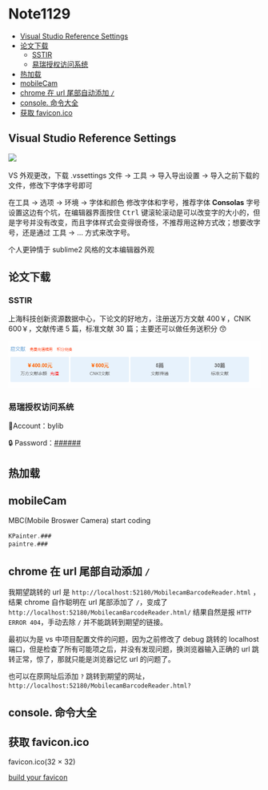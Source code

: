 # Note1129

<!-- MarkdownTOC -->

- [Visual Studio Reference Settings](#visual-studio-reference-settings)
- [论文下载](#论文下载)
    + [SSTIR](#sstir)
    + [易瑞授权访问系统](#易瑞授权访问系统)
- [热加载](#热加载)
- [mobileCam](#mobilecam)
- [chrome 在 url 尾部自动添加 `/`](#chrome-在-url-尾部自动添加-)
- [console. 命令大全](#console-命令大全)
- [获取 favicon.ico](#获取-faviconico)

<!-- /MarkdownTOC -->

## Visual Studio Reference Settings

[![](https://studiostyl.es/content/images/logo.png)](https://studiostyl.es/schemes/sublime-2)

VS 外观更改，下载 .vssettings 文件 -> 工具 -> 导入导出设置 -> 导入之前下载的文件，修改下字体字号即可

在工具 -> 选项 -> 环境 -> 字体和颜色 修改字体和字号，推荐字体 __Consolas__ 字号设置这边有个坑，在编辑器界面按住 <kbd>Ctrl</kbd> 键滚轮滚动是可以改变字的大小的，但是字号并没有改变，而且字体样式会变得很奇怪，不推荐用这种方式改；想要改字号，还是通过 工具 -> … 方式来改字号。

个人更钟情于 sublime2 风格的文本编辑器外观


## 论文下载

### SSTIR

上海科技创新资源数据中心，下论文的好地方，注册送万方文献 400￥，CNIK 600￥，文献传递 5 篇，标准文献 30 篇；主要还可以做任务送积分 :kissing_smiling_eyes:

[![](./image/SSTIR.png)](http://member.sstir.cn/new/user/index.do)

### 易瑞授权访问系统

:clown_face:Account：bylib

:lock: Password：[######](http://61.178.127.9:8080/auth/welcome.do)

## 热加载

## mobileCam

MBC(Mobile Broswer Camera) start coding

```js
KPainter.###
paintre.###
```

## chrome 在 url 尾部自动添加 `/`

我期望跳转的 url 是 `http://localhost:52180/MobilecamBarcodeReader.html` ，结果 chrome 自作聪明在 url 尾部添加了 `/`，变成了 `http://localhost:52180/MobilecamBarcodeReader.html/` 结果自然是报 `HTTP ERROR 404`，手动去除 `/` 并不能跳转到期望的链接。

最初以为是 vs 中项目配置文件的问题，因为之前修改了 debug 跳转的 localhost 端口，但是检查了所有可能项之后，并没有发现问题，换浏览器输入正确的 url 跳转正常，惊了，那就只能是浏览器记忆 url 的问题了。

也可以在原网址后添加 `?` 跳转到期望的网址，`http://localhost:52180/MobilecamBarcodeReader.html?`

## console. 命令大全

## 获取 favicon.ico

favicon.ico(32 × 32)

[build your favicon](https://www.favicon.cc/)
